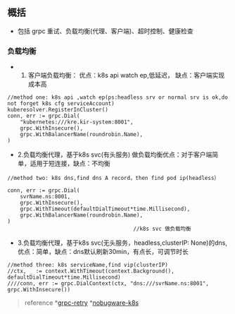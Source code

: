 ## 概括

 * 包括 grpc 重试、负载均衡(代理、客户端)、超时控制、健康检查


### 负载均衡

* 1. 客户端负载均衡： 优点：k8s api watch ep,低延迟， 缺点：客户端实现成本高

~~~
//method one: k8s api ,watch ep(ps:headless srv or normal srv is ok,do not forget k8s cfg serviceAccount)
kuberesolver.RegisterInCluster()
conn, err := grpc.Dial(
	"kubernetes:///kre.kir-system:8001",
	grpc.WithInsecure(),
	grpc.WithBalancerName(roundrobin.Name),
)
~~~
* 2.负载均衡代理，基于k8s svc(有头服务) 做负载均衡优点：对于客户端简单，适用于短连接，缺点：不均衡
~~~
//method two: k8s dns,find dns A record，then find pod ip(headless）

conn, err := grpc.Dial(
	svrName.ns:8001,
	grpc.WithInsecure(),
	grpc.WithTimeout(defaultDialTimeout*time.Millisecond),
	grpc.WithBalancerName(roundrobin.Name),
)
                                        //k8s svc 做负载均衡
~~~~

* 3.负载均衡代理，基于k8s svc(无头服务，headless,clusterIP: None)的dns,优点：简单，缺点：dns默认刷新30min，有点长，可调节时长

~~~
//method three: k8s serviceName,find vip(clusterIP)
//ctx, _ := context.WithTimeout(context.Background(), defaultDialTimeout*time.Millisecond)
////conn, err := grpc.DialContext(ctx, "dns:///svrName.ns:8001", grpc.WithInsecure())

~~~




> reference
 *[grpc-retry](https://github.com/grpc/grpc-go/tree/master/examples/features/retry)
 *[nobugware-k8s](https://blog.nobugware.com/post/2019/kubernetes_mesh_network_load_balancing_grpc_services/
)
